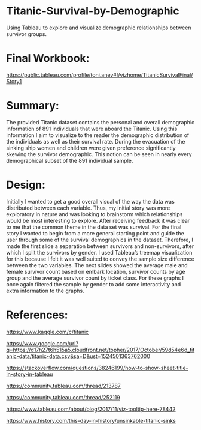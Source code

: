 # Titanic-Survival-by-Demographic
Using Tableau to explore and visualize demographic relationships between survivor groups.

# Final Workbook: 
https://public.tableau.com/profile/toni.anev#!/vizhome/TitanicSurvivalFinal/Story1

# Summary:
The provided Titanic dataset contains the personal and overall demographic information of 891 individuals 
that were aboard the Titanic. Using this information I aim to visualize to the reader the demographic distribution of 
the individuals as well as their survival rate. During the evacuation of the sinking ship women and children were given 
preference significantly skewing the survivor demographic. This notion can be seen in nearly every demographical subset of 
the 891 individual sample.

# Design:
Initially I wanted to get a good overall visual of the way the data was distributed between each variable. Thus, my initial
story was more exploratory in nature and was looking to brainstorm which relationships would be most interesting to explore. 
After receiving feedback it was clear to me that the common theme in the data set was survival. For the final story I wanted 
to begin from a more general starting point and guide the user through some of the survival demographics in the dataset. 
Therefore, I made the first slide a separation between survivors and non-survivors, after which I split the survivors by gender.
I used Tableau’s treemap visualization for this because I felt it was well suited to convey the sample size difference between 
the two variables. The next slides showed the average male and female survivor count based on embark location, survivor counts by 
age group and the average survivor count by ticket class. For these graphs I once again filtered the sample by gender to add some 
interactivity and extra information to the graphs.

# References:
https://www.kaggle.com/c/titanic

https://www.google.com/url?q=https://d17h27t6h515a5.cloudfront.net/topher/2017/October/59d54e6d_titanic-data/titanic-data.csv&sa=D&ust=1524501363762000

https://stackoverflow.com/questions/38246199/how-to-show-sheet-title-in-story-in-tableau

https://community.tableau.com/thread/213787

https://community.tableau.com/thread/252119

https://www.tableau.com/about/blog/2017/11/viz-tooltip-here-78442

https://www.history.com/this-day-in-history/unsinkable-titanic-sinks
